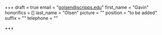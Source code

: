 +++
draft = true
email = "golsen@scripps.edu"
first_name = "Gavin"
honorifics = []
last_name = "Olsen"
picture = ""
position = "to be added"
suffix = ""
telephone = ""

+++
